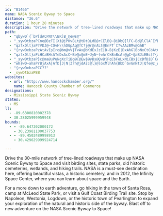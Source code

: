 ```yaml
---
id: "81465"
name: NASA Scenic Byway to Space
distance: "36.6"
duration: 1 hour 20 minutes
description: "Drive the network of tree-lined roadways that make up NASA Scenic Byway to Space and visit birding sites, state parks, old historic cemeteries, wetlands, and hiking trails. Learn about space and the Earth at NASA's Infinity Space Center (due to open in 2012.)"
path:
  - "qbywD`{`bP[dACPNT\\BR]B_@e@s@"
  - "_sywDtbzaPCne@BzFI|Xi@jPHvBLt@tDtQLdB@rCElBQ~BiDbQ]lFC~Bd@lClA`EfBtErMrZC`AwAzGK~@"
  - "qzfxDlt}aP?VDJ@~COvH\\hDGpAq@fC?j@r@nALt@EnFT`C?vAAzBMv@GhB"
  - "{rywDxbzaPzAtAvIpIro@bm@vV|TvAx@bKdExJzE|D~BjKzE|DxAhGlBbNxCtGbAtC@|CPhCX"
  - "qzfxDlt}aPiHCaBHsATeDxAcC~Be@x@mE~JyN~]wArCkBnBcAr@gC~@aBJiEBs]?{x@Zm^SgDL{qARyFD_Gr@kGjBcBx@wDxBiB`B}j@ls@cAjAoBtAgCdAgvArd@iAl@aCdByJnJaL~J{BfC}A_CKs@hCgnAhGifDxCovATmEb@aD~@aDvQ}a@vB{Fp@mENyBv@wW`DmqAJ_Cv@oEhAqDxSa_@r@}@~OuOlWqWve@aj@dj@io@jAeBlCgHp@gEBmD[wTSi^EePL}F`RkrAlKyr@|_@mkC`O_`AnC{Rp@mGFiDyAgv@"
  - "_sywDtbzaP}c@ma@uPuNgXcTiBg@{@Ewj@yBs@QwBjFqCbFeLxNi{BxjCcDfDiD`CqBdAqCfAoBh@{B`@qDXuCD}iAsAkC^sFfB_Cd@eSV"
  - "wh}wD~ahaPrBjAxA|AfD|J|N|Zrh@jdAzc@l}@lGxMlhAh{BbD`GvGnNtJ|Qfe@z_AzTte@ph@`jAvNb\\b]|w@hJ`RbJvPjB`G"
  - "{rywDxbzaPCC??"
  - _sywDtbzaPBB
websites:
  - url: "http://www.hancockchamber.org/"
    name: Hancock County Chamber of Commerce
designations:
  - Mississippi State Scenic Byway
states:
  - MS
ll:
  - -89.6300810002378
  - 30.28025999959948
bounds:
  - - -89.647202000172
    - 30.23981100037753
  - - -89.4502489998913
    - 30.429629999924714

---
```


Drive the 30-mile network of tree-lined roadways that make up NASA Scenic Byway to Space and visit birding sites, state parks, old historic cemeteries, wetlands, and hiking trails. NASA is a must-see destination here, offering beautiful vistas, a historic cemetery, and in 2012, the Infinity Space Center, where you can learn about space and the Earth.

For a more down to earth adventure, go hiking in the town of Santa Rosa, camp at McLeod State Park, or visit a Gulf Coast Birding Trail site. Stop by Napoleon, Westonia, Logdown, or the historic town of Pearlington to expand your exploration of the natural and historic side of the byway. Blast off to new adventure on the NASA Scenic Byway to Space!
